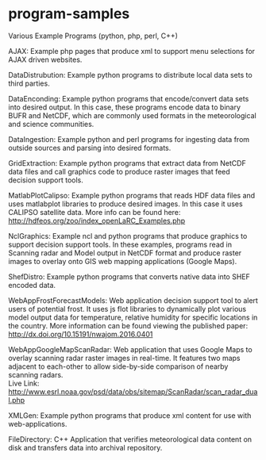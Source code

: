 # program-samples
Various Example Programs (python, php, perl, C++)

AJAX: Example php pages that produce xml to support menu selections for AJAX driven websites.

DataDistrubution: Example python programs to distribute local data sets to third parties. 

DataEnconding:   Example python programs that encode/convert data sets into desired output. In this case, these programs encode data to binary BUFR and NetCDF, which are commonly used formats in the meteorological and science communities.

DataIngestion:  Example python and perl programs for ingesting data from outside sources and parsing into desired formats. 

GridExtraction:  Example python programs that extract data from NetCDF data files and call graphics code to produce raster images that feed decision support tools. 

MatlabPlotCalipso: Example python programs that reads HDF data files and uses matlabplot libraries to produce desired images.  In this case it uses CALIPSO satellite data. More info can be found here: http://hdfeos.org/zoo/index_openLaRC_Examples.php

NclGraphics:  Example ncl and python programs that produce graphics to support decision support tools. In these examples, programs read in Scanning radar and Model output in NetCDF format and produce raster images to overlay onto GIS web mapping applications (Google Maps).

ShefDistro: Example python programs that converts native data into SHEF encoded data.

WebAppFrostForecastModels:  Web application decision support tool to alert users of potential frost. It uses js flot libraries to dynamically plot various model output data for temperature, relative humidity for specific locations in the country. More information can be found viewing the published paper: 
http://dx.doi.org/10.15191/nwajom.2016.0401

WebAppGoogleMapScanRadar: Web application that uses Google Maps to overlay scanning radar raster images in real-time. It features two maps adjacent to each-other to allow side-by-side comparison of nearby scanning radars.  
Live Link: http://www.esrl.noaa.gov/psd/data/obs/sitemap/ScanRadar/scan_radar_dual.php

XMLGen: Example python programs that produce xml content for use with web-applications. 

FileDirectory:  C++ Application that verifies meteorological data content on disk and transfers data into archival repository. 
